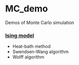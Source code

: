 MC_demo
=======

Demos of Monte Carlo simulation

### [Ising model](http://smorita.github.io/MC_demo/ising.html)
* Heat-bath method
* Swendsen-Wang algorithm
* Wolff algorithm
